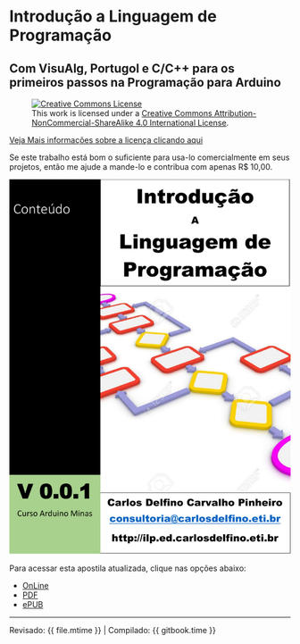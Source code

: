# Introdução a Linguagem de Programação
## Com VisuAlg, Portugol e C/C++ para os primeiros passos na Programação para Arduino


<figure>
<a rel="license" href="http://creativecommons.org/licenses/by-nc-sa/4.0/"><img alt="Creative Commons License" style="border-width:0" src="https://i.creativecommons.org/l/by-nc-sa/4.0/88x31.png" /></a>
<figcaption>
This work is licensed under a <a rel="license" href="http://creativecommons.org/licenses/by-nc-sa/4.0/">Creative Commons Attribution-NonCommercial-ShareAlike 4.0 International License</a>.
</figcaption>
</figure>

[Veja Mais informações sobre a licença clicando aqui](licenca.md)

Se este trabalho está bom o suficiente para usa-lo comercialmente em seus projetos, então me ajude a mande-lo e contribua com apenas R$ 10,00.

![Introdução a Linguagem de Programação](/cover.jpg)

Para acessar esta apostila atualizada, clique nas opções abaixo:

* [OnLine](http://ilp.ed.carlosdelfino.eti.br)
* [PDF](https://www.gitbook.com/download/pdf/book/cursoarduino/introducao-a-linguagem-de-programacao)
* [ePUB](https://www.gitbook.com/download/epub/book/cursoarduino/introducao-a-linguagem-de-programacao)

---

Revisado: {{ file.mtime }} | Compilado: {{ gitbook.time }}
